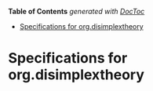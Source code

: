 **Table of Contents**  *generated with [DocToc](http://doctoc.herokuapp.com/)*

- [Specifications for org.disimplextheory](#specifications-for-orgdisimplextheory)

# Specifications for org.disimplextheory
